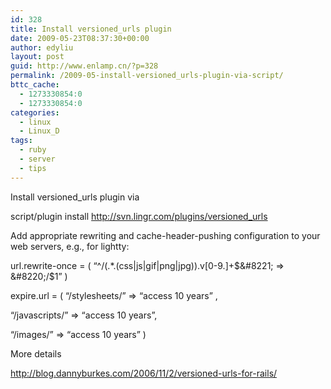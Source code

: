 ```yaml
---
id: 328
title: Install versioned_urls plugin
date: 2009-05-23T08:37:30+00:00
author: edyliu
layout: post
guid: http://www.enlamp.cn/?p=328
permalink: /2009-05-install-versioned_urls-plugin-via-script/
bttc_cache:
  - 1273330854:0
  - 1273330854:0
categories:
  - linux
  - Linux_D
tags:
  - ruby
  - server
  - tips
---
```

Install versioned_urls plugin via
  
script/plugin install http://svn.lingr.com/plugins/versioned_urls

Add appropriate rewriting and cache-header-pushing configuration to your web servers, e.g., for lightty:
  
url.rewrite-once = ( &#8220;^/(.*.(css|js|gif|png|jpg)).v[0-9.]+$&#8221; => &#8220;/$1&#8221; )
  
expire.url = ( &#8220;/stylesheets/&#8221; => &#8220;access 10 years&#8221; ,
                            
&#8220;/javascripts/&#8221; => &#8220;access 10 years&#8221;,
                            
&#8220;/images/&#8221; => &#8220;access 10 years&#8221; )

More details
  
http://blog.dannyburkes.com/2006/11/2/versioned-urls-for-rails/